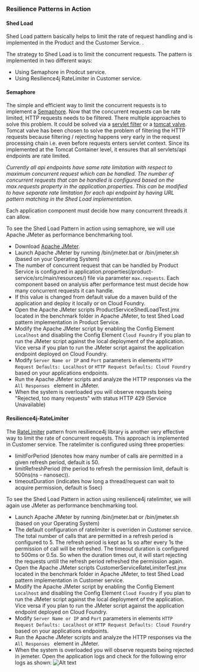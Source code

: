 ### Resilience Patterns in Action 
#### Shed Load

Shed Load pattern basically helps to limit the rate of request handling and is implemented in the Product and the Customer Service. .

The strategy to Shed Load is to limit the concurrent requests. The pattern is implemented in two different ways:
 - Using Semaphore in Prodcut service.
 - Using Resilience4j RateLimiter in Customer service.

#### Semaphore
The simple and efficient way to limit the concurrent requests is to implement a [Semaphore](https://docs.oracle.com/javase/8/docs/api/java/util/concurrent/Semaphore.html). Now that the concurrent requests can be rate limited, HTTP requests needs to be filtered. There multiple approaches to solve this problem. It could be solved via a [servlet filter](https://docs.oracle.com/javaee/7/api/javax/servlet/Filter.html) or a [tomcat valve](https://tomcat.apache.org/tomcat-8.5-doc/api/org/apache/catalina/Valve.html). Tomcat valve has been chosen to solve the problem of filtering the HTTP requests because filtering / rejecting happens very early in the request processing chain i.e. even before requests enters servlet context. Since its implemented at the Tomcat Container level, it ensures that all servlets/api endpoints are rate limited.

*Currently all api endpoints have same rate limitation with respect to maximum concurrent request which can be handled. The number of concurrent requests that can be handled is configured based on the max.requests property in the application.properties. This can be modified to have separate rate limitation for each api endpoint by having URL pattern matching in the Shed Load implementation.*

Each application component must decide how many concurrent threads it can allow.

To see the Shed Load Pattern in action using semaphore, we will use Apache JMeter as performance benchmarking tool.
* Download [Apache JMeter](https://jmeter.apache.org/download_jmeter.cgi).
* Launch Apache JMeter by running /bin/jmeter.bat or /bin/jmeter.sh (based on your Operating System)
* The number of concurrent request that can be handled by Product Service is configured in application.properties(/product-service/src/main/resources/) file via parameter `max.requests`.  Each component based on analysis after performance test must decide how many concurrent requests it can handle.
* If this value is changed from default value do a maven build of the application and deploy it locally or on Cloud Foundry.
* Open the Apache JMeter scripts ProductServiceShedLoadTest.jmx located in the benchmark folder in Apache JMeter, to test Shed Load pattern implementation in Product Service.
* Modify the Apache JMeter script by enabling the Config Element ` Localhost` and disabling the Config Element `Cloud Foundry` if you plan to run the JMeter script against the local deployment of the application. Vice versa if you plan to run the JMeter script against the application endpoint deployed on Cloud Foundry.
* Modify `Server Name or IP` and `Port` parameters in elements `HTTP Request Defaults: Localhost` or `HTTP Request Defaults: Cloud Foundry` based on your applications endpoints.
* Run the Apache JMeter scripts and analyze the HTTP responses via the `All Responses ` element in JMeter.
* When the system is overloaded you will observe requests being "Rejected, too many requests" with status HTTP 429 (Service Unavailable)

#### Resilience4j-RateLimiter
The [RateLimiter](https://resilience4j.readme.io/docs/ratelimiter) pattern from resilience4j library is another very effective way to limit the rate of concurrent requests. This approach is implemented in Customer service. The ratelimiter is configured using three properties:
  - limitForPeriod (denotes how many number of calls are permitted in a given refresh period, default is 50.
  - limitRefreshPeriod (the period to refresh the permission limit, default is 500ns(ns - nanosec)).
  - timeoutDuration (indicates how long a thread/request can wait to acquire permission, default is 5sec)

To see the Shed Load Pattern in action using resilience4j ratelimiter, we will again use JMeter as performance benchmarking tool.
* Launch Apache JMeter by running /bin/jmeter.bat or /bin/jmeter.sh (based on your Operating System)
* The default configuration of ratelimiter is overriden in Customer service. The total number of calls that are permitted in a refresh period is configured to 5. The refresh period is kept as 1s so after every 1s the permission of call will be refreshed. The timeout duration is configured to 500ms or 0.5s. So when the duration times out, it will start rejecting the requests untill the refresh period refreshed the permission again.
* Open the Apache JMeter scripts CustomerServiceRateLimiterTest.jmx located in the benchmark folder in Apache JMeter, to test Shed Load pattern implementation in Customer service.
* Modify the Apache JMeter script by enabling the Config Element ` Localhost` and disabling the Config Element `Cloud Foundry` if you plan to run the JMeter script against the local deployment of the application. Vice versa if you plan to run the JMeter script against the application endpoint deployed on Cloud Foundry.
* Modify `Server Name or IP` and `Port` parameters in elements `HTTP Request Defaults: Localhost` or `HTTP Request Defaults: Cloud Foundry` based on your applications endpoints.
* Run the Apache JMeter scripts and analyze the HTTP responses via the `All Responses ` element in JMeter.
* When the system is overloaded you will observe requests being rejected in jemeter. Open the application logs and check for the following error logs as shown: ![Alt text](../images/RateLimiter_ErrorLog.jpg)
